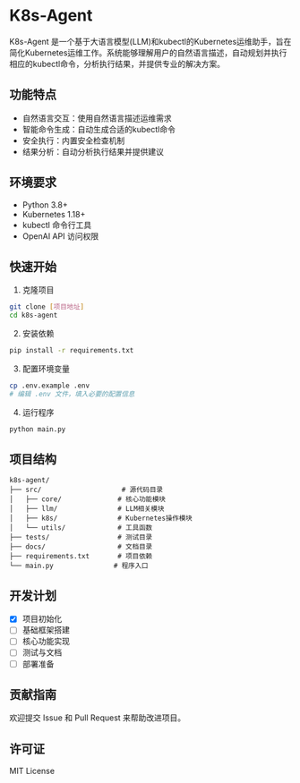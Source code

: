 # K8s-Agent

K8s-Agent 是一个基于大语言模型(LLM)和kubectl的Kubernetes运维助手，旨在简化Kubernetes运维工作。系统能够理解用户的自然语言描述，自动规划并执行相应的kubectl命令，分析执行结果，并提供专业的解决方案。

## 功能特点

- 自然语言交互：使用自然语言描述运维需求
- 智能命令生成：自动生成合适的kubectl命令
- 安全执行：内置安全检查机制
- 结果分析：自动分析执行结果并提供建议

## 环境要求

- Python 3.8+
- Kubernetes 1.18+
- kubectl 命令行工具
- OpenAI API 访问权限

## 快速开始

1. 克隆项目
```bash
git clone [项目地址]
cd k8s-agent
```

2. 安装依赖
```bash
pip install -r requirements.txt
```

3. 配置环境变量
```bash
cp .env.example .env
# 编辑 .env 文件，填入必要的配置信息
```

4. 运行程序
```bash
python main.py
```

## 项目结构

```
k8s-agent/
├── src/                    # 源代码目录
│   ├── core/              # 核心功能模块
│   ├── llm/               # LLM相关模块
│   ├── k8s/               # Kubernetes操作模块
│   └── utils/             # 工具函数
├── tests/                 # 测试目录
├── docs/                  # 文档目录
├── requirements.txt       # 项目依赖
└── main.py               # 程序入口
```

## 开发计划

- [x] 项目初始化
- [ ] 基础框架搭建
- [ ] 核心功能实现
- [ ] 测试与文档
- [ ] 部署准备

## 贡献指南

欢迎提交 Issue 和 Pull Request 来帮助改进项目。

## 许可证

MIT License
